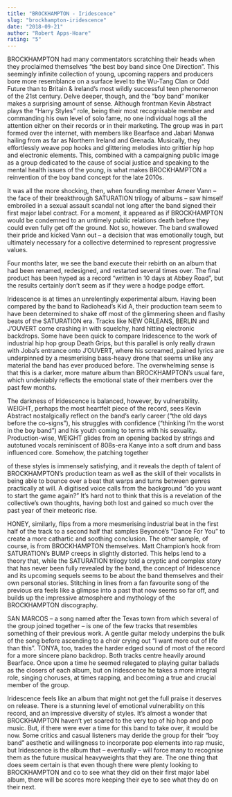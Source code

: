 ```yaml
---
title: "BROCKHAMPTON - Iridescence"
slug: "brockhampton-iridescence"
date: "2018-09-21"
author: "Robert Apps-Hoare"
rating: "5"
---
```


BROCKHAMPTON had many commentators scratching their heads when they proclaimed themselves “the best boy band since One Direction”. This seemingly infinite collection of young, upcoming rappers and producers bore more resemblance on a surface level to the Wu-Tang Clan or Odd Future than to Britain & Ireland’s most wildly successful teen phenomenon of the 21st century. Delve deeper, though, and the “boy band” moniker makes a surprising amount of sense. Although frontman Kevin Abstract plays the “Harry Styles” role, being their most recognisable member and commanding his own level of solo fame, no one individual hogs all the attention either on their records or in their marketing. The group was in part formed over the internet, with members like Bearface and Jabari Manwa hailing from as far as Northern Ireland and Grenada. Musically, they effortlessly weave pop hooks and glittering melodies into grittier hip hop and electronic elements. This, combined with a campaigning public image as a group dedicated to the cause of social justice and speaking to the mental health issues of the young, is what makes BROCKHAMPTON a reinvention of the boy band concept for the late 2010s.

It was all the more shocking, then, when founding member Ameer Vann – the face of their breakthrough SATURATION trilogy of albums – saw himself embroiled in a sexual assault scandal not long after the band signed their first major label contract. For a moment, it appeared as if BROCKHAMPTON would be condemned to an untimely public relations death before they could even fully get off the ground. Not so, however. The band swallowed their pride and kicked Vann out – a decision that was emotionally tough, but ultimately necessary for a collective determined to represent progressive values.

Four months later, we see the band execute their rebirth on an album that had been renamed, redesigned, and restarted several times over. The final product has been hyped as a record “written in 10 days at Abbey Road”, but the results certainly don’t seem as if they were a hodge podge effort.

Iridescence is at times an unrelentingly experimental album. Having been compared by the band to Radiohead’s Kid A, their production team seem to have been determined to shake off most of the glimmering sheen and flashy beats of the SATURATION era. Tracks like NEW ORLEANS, BERLIN and J’OUVERT come crashing in with squelchy, hard hitting electronic backdrops. Some have been quick to compare Iridescence to the work of industrial hip hop group Death Grips, but this parallel is only really drawn with Joba’s entrance onto J’OUVERT, where his screamed, pained lyrics are underpinned by a mesmerising bass-heavy drone that seems unlike any material the band has ever produced before. The overwhelming sense is that this is a darker, more mature album than BROCKHAMPTON’s usual fare, which undeniably reflects the emotional state of their members over the past few months.

The darkness of Iridescence is balanced, however, by vulnerability. WEIGHT, perhaps the most heartfelt piece of the record, sees Kevin Abstract nostalgically reflect on the band’s early career (“the old days before the co-signs”), his struggles with confidence (“thinking I’m the worst in the boy band”) and his youth coming to terms with his sexuality. Production-wise, WEIGHT glides from an opening backed by strings and autotuned vocals reminiscent of 808s-era Kanye into a soft drum and bass influenced core. Somehow, the patching together

of these styles is immensely satisfying, and it reveals the depth of talent of BROCKHAMPTON’s production team as well as the skill of their vocalists in being able to bounce over a beat that warps and turns between genres practically at will. A digitised voice calls from the background “do you want to start the game again?” It’s hard not to think that this is a revelation of the collective’s own thoughts, having both lost and gained so much over the past year of their meteoric rise.

HONEY, similarly, flips from a more mesmerising industrial beat in the first half of the track to a second half that samples Beyoncé’s “Dance For You” to create a more cathartic and soothing conclusion. The other sample, of course, is from BROCKHAMPTON themselves. Matt Champion’s hook from SATURATION’s BUMP creeps in slightly distorted. This helps lend to a theory that, while the SATURATION trilogy told a cryptic and complex story that has never been fully revealed by the band, the concept of Iridescence and its upcoming sequels seems to be about the band themselves and their own personal stories. Stitching in lines from a fan favourite song of the previous era feels like a glimpse into a past that now seems so far off, and builds up the impressive atmosphere and mythology of the BROCKHAMPTON discography.

SAN MARCOS – a song named after the Texas town from which several of the group joined together – is one of the few tracks that resembles something of their previous work. A gentle guitar melody underpins the bulk of the song before ascending to a choir crying out “I want more out of life than this”. TONYA, too, trades the harder edged sound of most of the record for a more sincere piano backdrop. Both tracks centre heavily around Bearface. Once upon a time he seemed relegated to playing guitar ballads as the closers of each album, but on Iridescence he takes a more integral role, singing choruses, at times rapping, and becoming a true and crucial member of the group.

Iridescence feels like an album that might not get the full praise it deserves on release. There is a stunning level of emotional vulnerability on this record, and an impressive diversity of styles. It’s almost a wonder that BROCKHAMPTON haven’t yet soared to the very top of hip hop and pop music. But, if there were ever a time for this band to take over, it would be now. Some critics and casual listeners may deride the group for their “boy band” aesthetic and willingness to incorporate pop elements into rap music, but Iridescence is the album that – eventually – will force many to recognise them as the future musical heavyweights that they are. The one thing that does seem certain is that even though there were plenty looking to BROCKHAMPTON and co to see what they did on their first major label album, there will be scores more keeping their eye to see what they do on their next.
